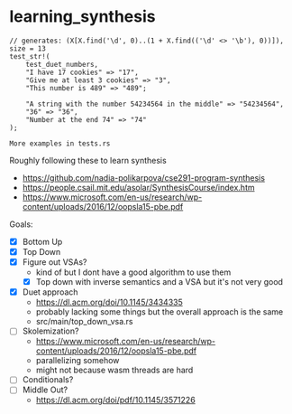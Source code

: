# learning_synthesis

```
// generates: (X[X.find('\d', 0)..(1 + X.find(('\d' <> '\b'), 0))]), size = 13
test_str!(
    test_duet_numbers,
    "I have 17 cookies" => "17",
    "Give me at least 3 cookies" => "3",
    "This number is 489" => "489";

    "A string with the number 54234564 in the middle" => "54234564",
    "36" => "36",
    "Number at the end 74" => "74"
);

More examples in tests.rs
```

Roughly following these to learn synthesis
- <https://github.com/nadia-polikarpova/cse291-program-synthesis>
- <https://people.csail.mit.edu/asolar/SynthesisCourse/index.htm>
- <https://www.microsoft.com/en-us/research/wp-content/uploads/2016/12/oopsla15-pbe.pdf>

Goals:
- [X] Bottom Up
- [X] Top Down
- [X] Figure out VSAs?
    - kind of but I dont have a good algorithm to use them
    - [X] Top down with inverse semantics and a VSA but it's not very good
- [X] Duet approach
    - https://dl.acm.org/doi/10.1145/3434335
    - probably lacking some things but the overall approach is the same
    - src/main/top_down_vsa.rs
- [ ] Skolemization?
    - https://www.microsoft.com/en-us/research/wp-content/uploads/2016/12/oopsla15-pbe.pdf
    - parallelizing somehow
    - might not because wasm threads are hard
- [ ] Conditionals?
- [ ] Middle Out?
  - https://dl.acm.org/doi/pdf/10.1145/3571226
